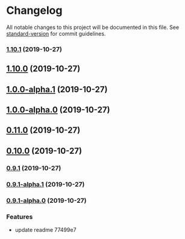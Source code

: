 # Changelog

All notable changes to this project will be documented in this file. See [standard-version](https://github.com/conventional-changelog/standard-version) for commit guidelines.

### [1.10.1](///compare/v1.10.0...v1.10.1) (2019-10-27)

## [1.10.0](///compare/v1.0.0-alpha.1...v1.10.0) (2019-10-27)

## [1.0.0-alpha.1](///compare/v1.0.0-alpha.0...v1.0.0-alpha.1) (2019-10-27)

## [1.0.0-alpha.0](///compare/v0.11.0...v1.0.0-alpha.0) (2019-10-27)

## [0.11.0](///compare/v0.10.0...v0.11.0) (2019-10-27)

## [0.10.0](///compare/v0.9.1...v0.10.0) (2019-10-27)

### [0.9.1](///compare/v0.9.1-alpha.1...v0.9.1) (2019-10-27)

### [0.9.1-alpha.1](///compare/v0.9.1-alpha.0...v0.9.1-alpha.1) (2019-10-27)

### [0.9.1-alpha.0](///compare/v0.9.0...v0.9.1-alpha.0) (2019-10-27)


### Features

* update readme 77499e7
